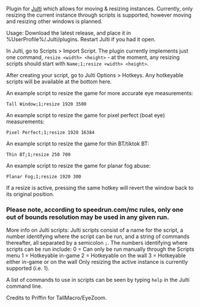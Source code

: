 Plugin for [Julti](https://github.com/duncanruns/julti) which allows for moving & resizing instances. Currently, only resizing the current instance through scripts is supported, however moving and resizing other windows is planned.

Usage:
Download the latest release, and place it in %UserProfile%/.Julti/plugins. Restart Julti if you had it open.

In Julti, go to Scripts > Import Script. The plugin currently implements just one command, `resize <width> <height>` - at the moment, any resizing scripts should start with `Name;1;resize <width> <height>`.

After creating your script, go to Julti Options > Hotkeys. Any hotkeyable scripts will be available at the bottom here.

An example script to resize the game for more accurate eye measurements:

`Tall Window;1;resize 1920 3500`

An example script to resize the game for pixel perfect (boat eye) measurements:

`Pixel Perfect;1;resize 1920 16384`

An example script to resize the game for thin BT/tiktok BT:

`Thin BT;1;resize 250 700`

An example script to resize the game for planar fog abuse:

`Planar Fog;1;resize 1920 300`

If a resize is active, pressing the same hotkey will revert the window back to its original position.

### Please note, according to speedrun.com/mc rules, only one out of bounds resolution may be used in any given run.

More info on Julti scripts:
Julti scripts consist of a name for the script, a number identifying where the script can be run, and a string of commands thereafter, all separated by a semicolon `;`.
The numbers identifying where scripts can be run include:
0 = Can only be run manually through the Scripts menu
1 = Hotkeyable in-game
2 = Hotkeyable on the wall
3 = Hotkeyable either in-game or on the wall
Only resizing the active instance is currently supported (i.e. 1).

A list of commands to use in scripts can be seen by typing `help` in the Julti command line.

Credits to Priffin for TallMacro/EyeZoom.
